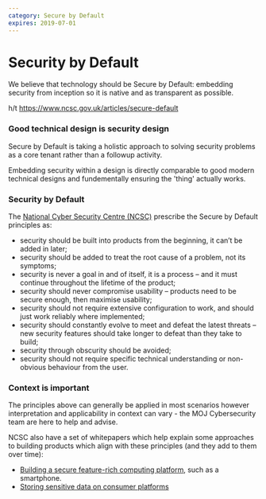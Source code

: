 ```yaml
---
category: Secure by Default
expires: 2019-07-01
---
```


# Security by Default

We believe that technology should be Secure by Default: embedding security from inception so it is native and as transparent as possible.

h/t https://www.ncsc.gov.uk/articles/secure-default

### Good technical design is security design

Secure by Default is taking a holistic approach to solving security problems as a core tenant rather than a followup activity.

Embedding security within a design is directly comparable to good modern technical designs and fundementally ensuring the 'thing' actually works.

### Security by Default

The [National Cyber Security Centre (NCSC)](https://www.ncsc.gov.uk) prescribe the Secure by Default principles as: 

- security should be built into products from the beginning, it can’t be added in later;
- security should be added to treat the root cause of a problem, not its symptoms;
- security is never a goal in and of itself, it is a process – and it must continue throughout the lifetime of the product;
- security should never compromise usability – products need to be secure enough, then maximise usability;
- security should not require extensive configuration to work, and should just work reliably where implemented;
- security should constantly evolve to meet and defeat the latest threats – new security features should take longer to defeat than they take to build;
- security through obscurity should be avoided;
- security should not require specific technical understanding or non-obvious behaviour from the user.

### Context is important
The principles above can generally be applied in most scenarios however interpretation and applicability in context can vary - the MOJ Cybersecurity team are here to help and advise.

NCSC also have a set of whitepapers which help explain some approaches to building products which align with these principles (and they add to them over time):

- [Building a secure feature-rich computing platform](https://www.ncsc.gov.uk/articles/secure-default-platforms), such as a smartphone.
- [Storing sensitive data on consumer platforms](https://www.ncsc.gov.uk/articles/sensitive-data-consumer-platforms)

